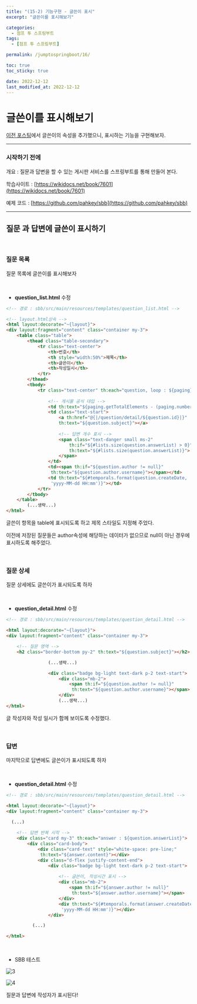 ```yaml
---
title: "(15-2) 기능구현 - 글쓴이 표시"
excerpt: "글쓴이를 표시해보기"

categories:
  - 점프 투 스프링부트
tags:
  - [점프 투 스프링부트]

permalink: /jumptospringboot/16/

toc: true
toc_sticky: true

date: 2022-12-12
last_modified_at: 2022-12-12
---
```


# 글쓴이를 표시해보기

[이전 포스팅](https://rkgh17.github.io/jumptospringboot/15/)에서 글쓴이의 속성을 추가했으니, 표시하는 기능을 구현해보자.

---

### 시작하기 전에

개요 : 질문과 답변을 할 수 있는 게시판 서비스를 스프링부트를 통해 만들어 본다.

학습사이트 : [https://wikidocs.net/book/7601](https://wikidocs.net/book/7601)

예제 코드 : [https://github.com/pahkey/sbb](https://github.com/pahkey/sbb)

---

## 질문 과 답변에 글쓴이 표시하기

<br/>

### 질문 목록

질문 목록에 글쓴이를 표시해보자

<br/>

- **question_list.html** 수정

```html
<!-- 경로 : sbb/src/main/resources/templates/question_list.html -->

<!-- layout.html상속 -->
<html layout:decorate="~{layout}">
<div layout:fragment="content" class="container my-3">
    <table class="table">
        <thead class="table-secondary">
            <tr class="text-center">
                <th>번호</th>
                <th style="width:50%">제목</th>
                <th>글쓴이</th>
                <th>작성일시</th>
            </tr>
        </thead>
        <tbody>
            <tr class="text-center" th:each="question, loop : ${paging}">
            
            	<!-- 게시물 공식 대입 -->
                <td th:text="${paging.getTotalElements - (paging.number * paging.size) - loop.index}"></td>
                <td class="text-start">
                    <a th:href="@{|/question/detail/${question.id}|}" 
                    th:text="${question.subject}"></a>
                    
                    <!-- 답변 개수 표시 -->
                    <span class="text-danger small ms-2"
                        th:if="${#lists.size(question.answerList) > 0}" 
                        th:text="${#lists.size(question.answerList)}">
                    </span>                    
                </td>
                <td><span th:if="${question.author != null}"
                 th:text="${question.author.username}"></span></td>
                <td th:text="${#temporals.format(question.createDate,
                 'yyyy-MM-dd HH:mm')}"></td>
            </tr>
        </tbody>
    </table>
        (...생략...)
</html>
```

글쓴이 항목을 table에 표시되도록 하고 제목 스타일도 지정해 주었다.

이전에 저장된 질문들은 author속성에 해당하는 데이터가 없으므로 null이 아닌 경우에 표시하도록 해주었다.

<br/>

### 질문 상세

질문 상세에도 글쓴이가 표시되도록 하자

<br/>

- **question_detail.html** 수정

```html
<!-- 경로 : sbb/src/main/resources/templates/question_detail.html -->

<html layout:decorate="~{layout}">
<div layout:fragment="content" class="container my-3">

    <!-- 질문 영역 -->
    <h2 class="border-bottom py-2" th:text="${question.subject}"></h2>

			    (...생략...)

                <div class="badge bg-light text-dark p-2 text-start">
	                <div class="mb-2">
	                    <span th:if="${question.author != null}"
	                     th:text="${question.author.username}"></span>
	                </div>
                    (...생략...)
</html>
```

글 작성자와 작성 일시가 함께 보이도록 수정했다.

<br/>

### 답변

마지막으로 답변에도 글쓴이가 표시되도록 하자

<br/>

- **question_detail.html** 수정

```html
<!-- 경로 : sbb/src/main/resources/templates/question_detail.html -->

<html layout:decorate="~{layout}">
<div layout:fragment="content" class="container my-3">

  (...)
      
    <!-- 답변 반복 시작 -->
    <div class="card my-3" th:each="answer : ${question.answerList}">
        <div class="card-body">
            <div class="card-text" style="white-space: pre-line;"
             th:text="${answer.content}"></div>
            <div class="d-flex justify-content-end">
                <div class="badge bg-light text-dark p-2 text-start">
                	
                	<!-- 글쓴이, 작성시간 표시 -->
                	<div class="mb-2">
                    	<span th:if="${answer.author != null}"
                    	 th:text="${answer.author.username}"></span>
                	</div>
                    <div th:text="${#temporals.format(answer.createDate,
                     'yyyy-MM-dd HH:mm')}"></div>
                </div>

          (...)

</html>
```

<br/>

- SBB 테스트

![3](/assets/images/posts_img/jumptospringboot/15/3.png)

![4](/assets/images/posts_img/jumptospringboot/15/4.png)

질문과 답변에 작성자가 표시된다!

















<br/><br/><br/><br/><br/>